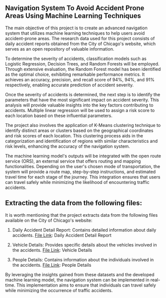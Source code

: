 ## **Navigation System To Avoid Accident Prone Areas Using Machine Learning Techniques**

The main objective of this project is to create an advanced navigation system that utilizes machine learning techniques to help users avoid accident-prone areas. The research data used for this project consists of daily accident reports obtained from the City of Chicago's website, which serves as an open repository of valuable information.

To determine the severity of accidents, classification models such as Logistic Regression, Decision Trees, and Random Forests will be employed. Through extensive evaluation, the Random Forest model has been identified as the optimal choice, exhibiting remarkable performance metrics. It achieves an accuracy, precision, and recall score of 94%, 94%, and 91% respectively, enabling accurate prediction of accident severity.

Once the severity of accidents is determined, the next step is to identify the parameters that have the most significant impact on accident severity. This analysis will provide valuable insights into the key factors contributing to accidents. Multiple linear regression will be used to assign a risk score to each location based on these influential parameters.

The project also involves the application of K-Means clustering technique to identify distinct areas or clusters based on the geographical coordinates and risk scores of each location. This clustering process aids in the categorization and identification of regions with similar characteristics and risk levels, enhancing the accuracy of the navigation system.

The machine learning model's outputs will be integrated with the open route service (ORS), an external service that offers routing and mapping functionalities. Depending on the user's chosen mode of transportation, the system will provide a route map, step-by-step instructions, and estimated travel time for each stage of the journey. This integration ensures that users can travel safely while minimizing the likelihood of encountering traffic accidents.

## **Extracting the data from the following files:**
It is worth mentioning that the project extracts data from the following files available on the City of Chicago's website:

1) Daily Accident Detail Report: Contains detailed information about daily accidents.
[File Link](https://data.cityofchicago.org/api/views/85ca-t3if/rows.csv): Daily Accident Detail Report

2) Vehicle Details: Provides specific details about the vehicles involved in the accidents.
[File Link](https://data.cityofchicago.org/api/views/68nd-jvt3/rows.csv): Vehicle Details

3) People Details: Contains information about the individuals involved in the accidents.
[File Link](https://data.cityofchicago.org/api/views/u6pd-qa9d/rows.csv): People Details

By leveraging the insights gained from these datasets and the developed machine learning model, the navigation system can be implemented in real-time. This implementation aims to ensure that individuals can travel safely while minimizing the occurrence of traffic accidents.

